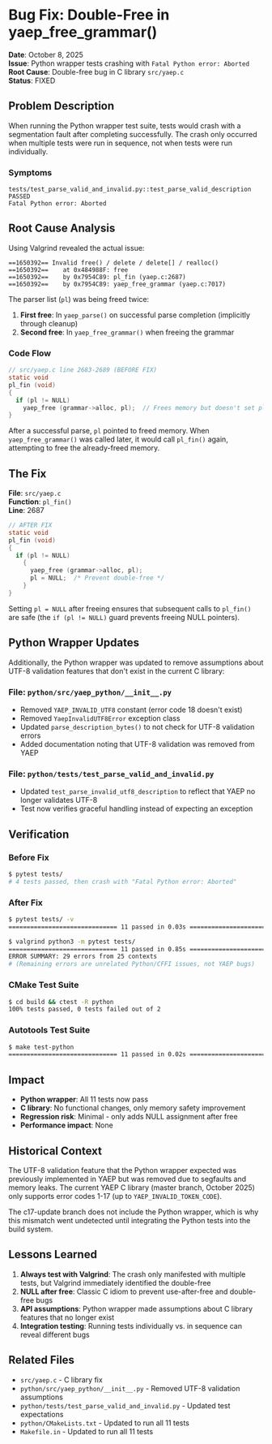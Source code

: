 # Bug Fix: Double-Free in yaep_free_grammar()

**Date**: October 8, 2025  
**Issue**: Python wrapper tests crashing with `Fatal Python error: Aborted`  
**Root Cause**: Double-free bug in C library `src/yaep.c`  
**Status**: FIXED

## Problem Description

When running the Python wrapper test suite, tests would crash with a segmentation fault after completing successfully. The crash only occurred when multiple tests were run in sequence, not when tests were run individually.

### Symptoms
```
tests/test_parse_valid_and_invalid.py::test_parse_valid_description PASSED
Fatal Python error: Aborted
```

## Root Cause Analysis

Using Valgrind revealed the actual issue:

```
==1650392== Invalid free() / delete / delete[] / realloc()
==1650392==    at 0x484988F: free
==1650392==    by 0x7954C89: pl_fin (yaep.c:2687)
==1650392==    by 0x7954C89: yaep_free_grammar (yaep.c:7017)
```

The parser list (`pl`) was being freed twice:

1. **First free**: In `yaep_parse()` on successful parse completion (implicitly through cleanup)
2. **Second free**: In `yaep_free_grammar()` when freeing the grammar

### Code Flow

```c
// src/yaep.c line 2683-2689 (BEFORE FIX)
static void
pl_fin (void)
{
  if (pl != NULL)
    yaep_free (grammar->alloc, pl);  // Frees memory but doesn't set pl = NULL
}
```

After a successful parse, `pl` pointed to freed memory. When `yaep_free_grammar()` was called later, it would call `pl_fin()` again, attempting to free the already-freed memory.

## The Fix

**File**: `src/yaep.c`  
**Function**: `pl_fin()`  
**Line**: 2687

```c
// AFTER FIX
static void
pl_fin (void)
{
  if (pl != NULL)
    {
      yaep_free (grammar->alloc, pl);
      pl = NULL;  /* Prevent double-free */
    }
}
```

Setting `pl = NULL` after freeing ensures that subsequent calls to `pl_fin()` are safe (the `if (pl != NULL)` guard prevents freeing NULL pointers).

## Python Wrapper Updates

Additionally, the Python wrapper was updated to remove assumptions about UTF-8 validation features that don't exist in the current C library:

### File: `python/src/yaep_python/__init__.py`
- Removed `YAEP_INVALID_UTF8` constant (error code 18 doesn't exist)
- Removed `YaepInvalidUTF8Error` exception class
- Updated `parse_description_bytes()` to not check for UTF-8 validation errors
- Added documentation noting that UTF-8 validation was removed from YAEP

### File: `python/tests/test_parse_valid_and_invalid.py`
- Updated `test_parse_invalid_utf8_description` to reflect that YAEP no longer validates UTF-8
- Test now verifies graceful handling instead of expecting an exception

## Verification

### Before Fix
```bash
$ pytest tests/
# 4 tests passed, then crash with "Fatal Python error: Aborted"
```

### After Fix
```bash
$ pytest tests/ -v
============================== 11 passed in 0.03s ===============================

$ valgrind python3 -m pytest tests/
============================== 11 passed in 0.85s ===============================
ERROR SUMMARY: 29 errors from 25 contexts
# (Remaining errors are unrelated Python/CFFI issues, not YAEP bugs)
```

### CMake Test Suite
```bash
$ cd build && ctest -R python
100% tests passed, 0 tests failed out of 2
```

### Autotools Test Suite
```bash
$ make test-python
============================== 11 passed in 0.02s ===============================
```

## Impact

- **Python wrapper**: All 11 tests now pass
- **C library**: No functional changes, only memory safety improvement
- **Regression risk**: Minimal - only adds NULL assignment after free
- **Performance impact**: None

## Historical Context

The UTF-8 validation feature that the Python wrapper expected was previously implemented in YAEP but was removed due to segfaults and memory leaks. The current YAEP C library (master branch, October 2025) only supports error codes 1-17 (up to `YAEP_INVALID_TOKEN_CODE`).

The c17-update branch does not include the Python wrapper, which is why this mismatch went undetected until integrating the Python tests into the build system.

## Lessons Learned

1. **Always test with Valgrind**: The crash only manifested with multiple tests, but Valgrind immediately identified the double-free
2. **NULL after free**: Classic C idiom to prevent use-after-free and double-free bugs
3. **API assumptions**: Python wrapper made assumptions about C library features that no longer exist
4. **Integration testing**: Running tests individually vs. in sequence can reveal different bugs

## Related Files

- `src/yaep.c` - C library fix
- `python/src/yaep_python/__init__.py` - Removed UTF-8 validation assumptions
- `python/tests/test_parse_valid_and_invalid.py` - Updated test expectations
- `python/CMakeLists.txt` - Updated to run all 11 tests
- `Makefile.in` - Updated to run all 11 tests

